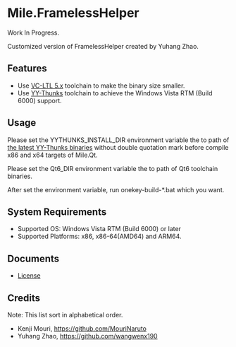 ﻿# Mile.FramelessHelper

Work In Progress.

Customized version of FramelessHelper created by Yuhang Zhao.

## Features

- Use [VC-LTL 5.x](https://github.com/Chuyu-Team/VC-LTL5) toolchain to make the
  binary size smaller.
- Use [YY-Thunks](https://github.com/Chuyu-Team/YY-Thunks) toolchain to achieve
  the Windows Vista RTM (Build 6000) support.

## Usage

Please set the YYTHUNKS_INSTALL_DIR environment variable the to path of
[the latest YY-Thunks binaries](https://github.com/Chuyu-Team/YY-Thunks/releases/latest)
without double quotation mark before compile x86 and x64 targets of Mile.Qt.

Please set the Qt6_DIR environment variable the to path of Qt6 toolchain binaries.

After set the environment variable, run onekey-build-*.bat which you want.

## System Requirements

- Supported OS: Windows Vista RTM (Build 6000) or later
- Supported Platforms: x86, x86-64(AMD64) and ARM64.

## Documents

- [License](License.md)

## Credits

Note: This list sort in alphabetical order.

- Kenji Mouri, https://github.com/MouriNaruto
- Yuhang Zhao, https://github.com/wangwenx190
